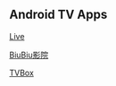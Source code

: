 ## Android TV Apps

[Live](https://vinswu.github.io/biubiu/)

[BiuBiu影院](https://vinswu.github.io/biubiu/)

[TVBox](https://vinswu.github.io/tvbox/)
